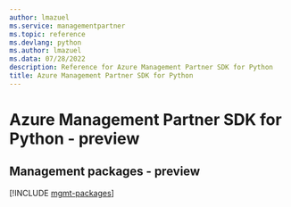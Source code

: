 ```yaml
---
author: lmazuel
ms.service: managementpartner
ms.topic: reference
ms.devlang: python
ms.author: lmazuel
ms.data: 07/28/2022
description: Reference for Azure Management Partner SDK for Python
title: Azure Management Partner SDK for Python
---
```

# Azure Management Partner SDK for Python - preview

## Management packages - preview
[!INCLUDE [mgmt-packages](management-partner-mgmt-index.md)]
